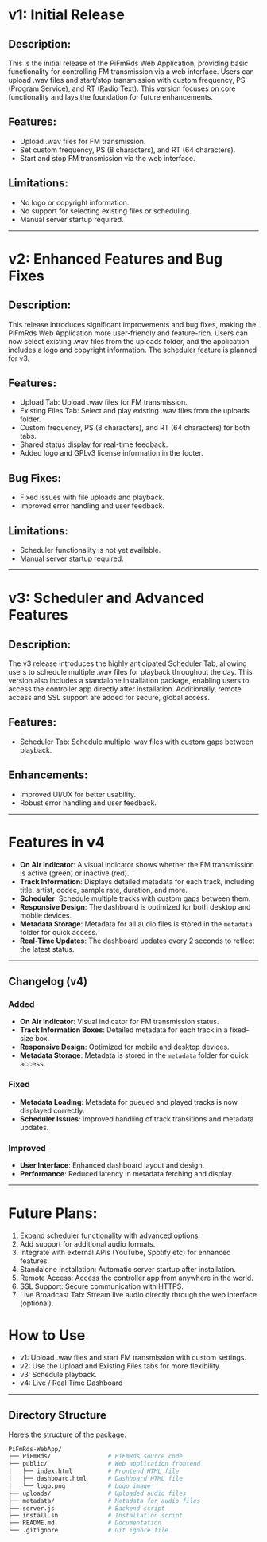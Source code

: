 # v1: Initial Release

## Description:
This is the initial release of the PiFmRds Web Application, providing basic functionality for controlling FM transmission via a web interface. Users can upload .wav files and start/stop transmission with custom frequency, PS (Program Service), and RT (Radio Text). This version focuses on core functionality and lays the foundation for future enhancements.

## Features:
   - Upload .wav files for FM transmission.
   - Set custom frequency, PS (8 characters), and RT (64 characters).
   - Start and stop FM transmission via the web interface.

## Limitations:
   - No logo or copyright information.
   - No support for selecting existing files or scheduling.
   - Manual server startup required.
---
# v2: Enhanced Features and Bug Fixes

## Description:
This release introduces significant improvements and bug fixes, making the PiFmRds Web Application more user-friendly and feature-rich. Users can now select existing .wav files from the uploads folder, and the application includes a logo and copyright information. The scheduler feature is planned for v3.

## Features:
   - Upload Tab: Upload .wav files for FM transmission.
   - Existing Files Tab: Select and play existing .wav files from the uploads folder.
   - Custom frequency, PS (8 characters), and RT (64 characters) for both tabs.
   - Shared status display for real-time feedback.
   - Added logo and GPLv3 license information in the footer.

## Bug Fixes:
   - Fixed issues with file uploads and playback.
   - Improved error handling and user feedback.

## Limitations:
   - Scheduler functionality is not yet available.
   - Manual server startup required.
---
# v3: Scheduler and Advanced Features

## Description:
The v3 release introduces the highly anticipated Scheduler Tab, allowing users to schedule multiple .wav files for playback throughout the day. This version also includes a standalone installation package, enabling users to access the controller app directly after installation. Additionally, remote access and SSL support are added for secure, global access.

## Features:
   - Scheduler Tab: Schedule multiple .wav files with custom gaps between playback.

## Enhancements:
   - Improved UI/UX for better usability.
   - Robust error handling and user feedback.
---
# Features in v4

- **On Air Indicator**: A visual indicator shows whether the FM transmission is active (green) or inactive (red).
- **Track Information**: Displays detailed metadata for each track, including title, artist, codec, sample rate, duration, and more.
- **Scheduler**: Schedule multiple tracks with custom gaps between them.
- **Responsive Design**: The dashboard is optimized for both desktop and mobile devices.
- **Metadata Storage**: Metadata for all audio files is stored in the `metadata` folder for quick access.
- **Real-Time Updates**: The dashboard updates every 2 seconds to reflect the latest status.
---
## Changelog (v4)

### Added
- **On Air Indicator**: Visual indicator for FM transmission status.
- **Track Information Boxes**: Detailed metadata for each track in a fixed-size box.
- **Responsive Design**: Optimized for mobile and desktop devices.
- **Metadata Storage**: Metadata is stored in the `metadata` folder for quick access.

### Fixed
- **Metadata Loading**: Metadata for queued and played tracks is now displayed correctly.
- **Scheduler Issues**: Improved handling of track transitions and metadata updates.

### Improved
- **User Interface**: Enhanced dashboard layout and design.
- **Performance**: Reduced latency in metadata fetching and display.
---
# Future Plans:
1. Expand scheduler functionality with advanced options.
2. Add support for additional audio formats.
3. Integrate with external APIs (YouTube, Spotify etc) for enhanced features.
4. Standalone Installation: Automatic server startup after installation.
5. Remote Access: Access the controller app from anywhere in the world.
6. SSL Support: Secure communication with HTTPS.
7. Live Broadcast Tab: Stream live audio directly through the web interface (optional).

# How to Use
- v1: Upload .wav files and start FM transmission with custom settings.
- v2: Use the Upload and Existing Files tabs for more flexibility.
- v3: Schedule playback.
- v4: Live / Real Time Dashboard 
---
## Directory Structure
Here’s the structure of the package:

   ```bash
   PiFmRds-WebApp/
   ├── PiFmRds/                # PiFmRds source code
   ├── public/                 # Web application frontend
   │   ├── index.html          # Frontend HTML file
   │   ├── dashboard.html      # Dashboard HTML file
   │   └── logo.png            # Logo image
   ├── uploads/                # Uploaded audio files
   ├── metadata/               # Metadata for audio files
   ├── server.js               # Backend script
   ├── install.sh              # Installation script
   ├── README.md               # Documentation
   └── .gitignore              # Git ignore file
